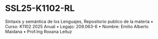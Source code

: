 # SSL25-K1102-RL
Sintaxis y semántica de los Lenguajes, Repositorio publico de la materia
• Curso: K1102 2025 Anual
• Legajo: 209.063-6
• Nombre: Emilio Alberto Maidana
• Prof.Ing Roxana Leituz
